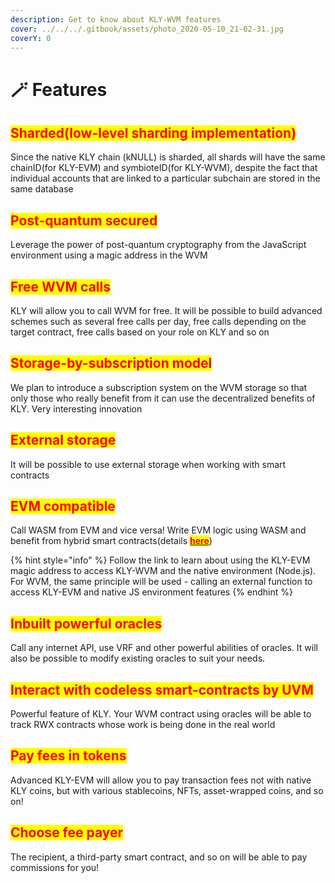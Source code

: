 ```yaml
---
description: Get to know about KLY-WVM features
cover: ../../../.gitbook/assets/photo_2020-05-10_21-02-31.jpg
coverY: 0
---
```


# 🪄 Features

## <mark style="color:red;">Sharded(low-level sharding implementation)</mark>

Since the native KLY chain (kNULL) is sharded, all shards will have the same chainID(for KLY-EVM) and symbioteID(for KLY-WVM), despite the fact that individual accounts that are linked to a particular subchain are stored in the same database

## <mark style="color:red;">Post-quantum secured</mark>

Leverage the power of post-quantum cryptography from the JavaScript environment using a magic address in the WVM

## <mark style="color:red;">Free WVM calls</mark>

KLY will allow you to call WVM for free. It will be possible to build advanced schemes such as several free calls per day, free calls depending on the target contract, free calls based on your role on KLY and so on

## <mark style="color:red;">Storage-by-subscription model</mark>

We plan to introduce a subscription system on the WVM storage so that only those who really benefit from it can use the decentralized benefits of KLY. Very interesting innovation

## <mark style="color:red;">External storage</mark>

It will be possible to use external storage when working with smart contracts

## <mark style="color:red;">EVM compatible</mark>

Call WASM from EVM and vice versa! Write EVM logic using WASM and benefit from hybrid smart contracts(details [<mark style="color:red;">**here**</mark>](https://docs.klyntar.org/smart-contracts/kly-evm/magic-address))

{% hint style="info" %}
Follow the link to learn about using the KLY-EVM magic address to access KLY-WVM and the native environment (Node.js). For WVM, the same principle will be used - calling an external function to access KLY-EVM and native JS environment features
{% endhint %}

## <mark style="color:red;">Inbuilt powerful oracles</mark>

Call any internet API, use VRF and other powerful abilities of oracles. It will also be possible to modify existing oracles to suit your needs.

## <mark style="color:red;">Interact with codeless smart-contracts by UVM</mark>

Powerful feature of KLY. Your WVM contract using oracles will be able to track RWX contracts whose work is being done in the real world

## <mark style="color:red;">Pay fees in tokens</mark>

Advanced KLY-EVM will allow you to pay transaction fees not with native KLY coins, but with various stablecoins, NFTs, asset-wrapped coins, and so on!

## <mark style="color:red;">Choose fee payer</mark>

The recipient, a third-party smart contract, and so on will be able to pay commissions for you!
